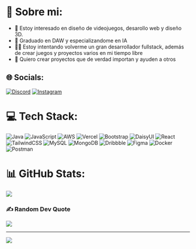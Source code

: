# 💫 Sobre mi:
+ 👀 Estoy interesado en diseño de videojuegos, desarollo web y diseño 3D.
+ 🌱 Graduado en DAW y especializandome en IA
+ 👨‍💻 Estoy intentando volverme un gran desarrollador fullstack, además de crear juegos y proyectos varios en mi tiempo libre
+ 🥑 Quiero crear proyectos que de verdad importan y ayuden a otros


## 🌐 Socials:
[![Discord](https://img.shields.io/badge/Discord-%237289DA.svg?logo=discord&logoColor=white)](https://discord.gg/newname4me) [![Instagram](https://img.shields.io/badge/Instagram-%23E4405F.svg?logo=Instagram&logoColor=white)](https://instagram.com/erik_tortarod) 

# 💻 Tech Stack:
![Java](https://img.shields.io/badge/java-%23ED8B00.svg?style=for-the-badge&logo=openjdk&logoColor=white) ![JavaScript](https://img.shields.io/badge/javascript-%23323330.svg?style=for-the-badge&logo=javascript&logoColor=%23F7DF1E) ![AWS](https://img.shields.io/badge/AWS-%23FF9900.svg?style=for-the-badge&logo=amazon-aws&logoColor=white) ![Vercel](https://img.shields.io/badge/vercel-%23000000.svg?style=for-the-badge&logo=vercel&logoColor=white) ![Bootstrap](https://img.shields.io/badge/bootstrap-%238511FA.svg?style=for-the-badge&logo=bootstrap&logoColor=white) ![DaisyUI](https://img.shields.io/badge/daisyui-5A0EF8?style=for-the-badge&logo=daisyui&logoColor=white) ![React](https://img.shields.io/badge/react-%2320232a.svg?style=for-the-badge&logo=react&logoColor=%2361DAFB) ![TailwindCSS](https://img.shields.io/badge/tailwindcss-%2338B2AC.svg?style=for-the-badge&logo=tailwind-css&logoColor=white) ![MySQL](https://img.shields.io/badge/mysql-4479A1.svg?style=for-the-badge&logo=mysql&logoColor=white) ![MongoDB](https://img.shields.io/badge/MongoDB-%234ea94b.svg?style=for-the-badge&logo=mongodb&logoColor=white) ![Dribbble](https://img.shields.io/badge/Dribbble-EA4C89?style=for-the-badge&logo=dribbble&logoColor=white) ![Figma](https://img.shields.io/badge/figma-%23F24E1E.svg?style=for-the-badge&logo=figma&logoColor=white) ![Docker](https://img.shields.io/badge/docker-%230db7ed.svg?style=for-the-badge&logo=docker&logoColor=white) ![Postman](https://img.shields.io/badge/Postman-FF6C37?style=for-the-badge&logo=postman&logoColor=white)
# 📊 GitHub Stats:
<!--![](https://github-readme-stats.vercel.app/api?username=erik-tortarod&theme=holi&hide_border=false&include_all_commits=false&count_private=true)-->
![](https://github-readme-streak-stats.herokuapp.com/?user=erik-tortarod&theme=holi&hide_border=false)
<!--![](https://github-readme-stats.vercel.app/api/top-langs/?username=NewName4Me&theme=holi&hide_border=false&include_all_commits=false&count_private=true&layout=compact)-->

<!--
## 🏆 GitHub Trophies
![](https://github-profile-trophy.vercel.app/?username=NewName4Me&theme=radical&no-frame=true&no-bg=false&margin-w=4)
-->

### ✍️ Random Dev Quote
![](https://quotes-github-readme.vercel.app/api?type=horizontal&theme=radical)

---
[![](https://visitcount.itsvg.in/api?id=NewName4Me&icon=0&color=0)](https://visitcount.itsvg.in)

<!-- Proudly created with GPRM ( https://gprm.itsvg.in ) -->
